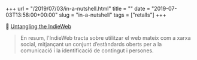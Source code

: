 +++
url = "/2019/07/03/in-a-nutshell.html"
title = ""
date = "2019-07-03T13:58:00+00:00"
slug = "in-a-nutshell"
tags = ["retalls"]
+++

📎 [Untangling the IndieWeb](https://davidyat.es/2019/06/24/indieweb/)

> En resum, l'IndieWeb tracta sobre utilitzar el web mateix com a xarxa social, mitjançant un conjunt d’estàndards oberts per a la comunicació i la identificació de contingut i persones.

